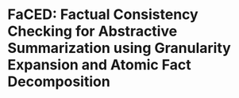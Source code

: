 # FaCED: Factual Consistency Checking for Abstractive Summarization using Granularity Expansion and Atomic Fact Decomposition
